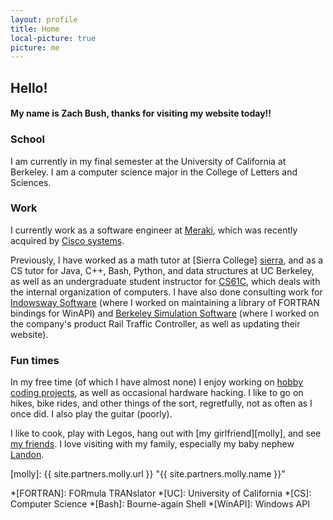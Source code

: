 ```yaml
---
layout: profile
title: Home
local-picture: true
picture: me
---
```

## Hello!

#### My name is Zach Bush, thanks for visiting my website today!!

### School

I am currently in my final semester at the University of California at Berkeley.
I am a computer science major in the College of Letters and Sciences.

### Work

I currently work as a software engineer at [Meraki][meraki], which was recently
acquired by [Cisco systems][cisco].

Previously, I have worked as a math tutor at [Sierra College] [sierra], and as
a CS tutor for Java, C++, Bash, Python, and data structures at UC Berkeley, as
well as an undergraduate student instructor for [CS61C][cs61c], which deals
with the internal organization of computers. I have also done consulting work
for [Indowsway Software][indowsway] (where I worked on maintaining a library of
FORTRAN bindings for WinAPI) and [Berkeley Simulation Software][bss] (where I
worked on the company's product Rail Traffic Controller, as well as updating
their website).

### Fun times

In my free time (of which I have almost none) I enjoy working on
[hobby coding projects][projects], as well as occasional hardware hacking. I
like to go on hikes, bike rides, and other things of the sort, regretfully, not
as often as I once did. I also play the guitar (poorly).

I like to cook, play with Legos, hang out with [my girlfriend][molly], and see
[my friends][Roomies]. I love visiting with my family, especially my baby
nephew [Landon][landon].

[meraki]: http://www.meraki.com/ "Meraki"
[cisco]: http://www.cisco.com/ "Cisco Systems"
[cs61c]: http://www-inst.eecs.berkeley.edu/~cs61c/sp13#staff "Machine Structures"
[sierra]: http://www.sierracollege.edu/ "Sierra College"
[indowsway]: http://www.indowsway.com/ "Indowsway Software"
[bss]: http://www.berkeleysimulation.com/ "Berkeley Simulation Software"
[landon]: http://blog.meofamily.net/ "Meo Family Blog"
[projects]: /projects/ "Hobby Projects"
[roomies]: /images/roomies.jpg "My Roommates"
[molly]: {{ site.partners.molly.url }} "{{ site.partners.molly.name }}"

*[FORTRAN]: FORmula TRANslator
*[UC]: University of California
*[CS]: Computer Science
*[Bash]: Bourne-again Shell
*[WinAPI]: Windows API
